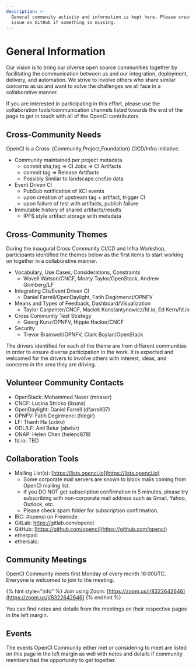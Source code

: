 ```yaml
---
description: >-
  General community activity and information is kept here. Please create a PR or
  issue on GitHub if something is missing.
---
```


# General Information

Our vision is to bring our diverse open source communities together by facilitating the communication between us and our integration, deployment, delivery, and automation. We strive to involve others who share similar concerns as us and want to solve the challenges we all face in a collaborative manner.

If you are interested in participating in this effort, please use the collaboration tools/communication channels listed towards the end of the page to get in touch with all of the OpenCI contributors.

## Cross-Community Needs

OpenCI is a Cross-{Community,Project,Foundation} CICD/Infra initiative.

* Community maintained per project metadata
  * commit sha,tag =&gt; CI Jobs =&gt; CI Artifacts
  * commit tag =&gt; Release Artifacts
  * Possibly Similar to landscape.cncf.io data
* Event Driven CI
  * PubSub notification of XCI events
  * upon creation of upstream tag + artifact, trigger CI
  * upon failure of test with artifacts, publish failure
* Immutable history of shared artifacts/results
  * IPFS style artifact storage with metadata

## Cross-Community Themes

During the inaugural Cross Community CI/CD and Infra Workshop, participants identified the themes below as the first items to start working on together in a collaborative manner.

* Vocabulary, Use Cases, Considerations, Constraints
  * Wavell Watson/CNCF, Monty Taylor/OpenStack, Andrew Grimberg/LF
* Integrating CIs/Event Driven CI
  * Daniel Farrell/OpenDaylight, Fatih Degirmenci/OPNFV
* Means and Types of Feedback, Dashboard/Visualization
  * Taylor Carpenter/CNCF, Maciek Konstantynowicz/fd.io, Ed Kern/fd.io
* Cross Community Test Strategy
  * Georg Kunz/OPNFV, Hippie Hacker/CNCF
* Security
  * Trevor Bramwell/OPNFV, Clark Boylan/OpenStack

The drivers identified for each of the theme are from different communities in order to ensure diverse participation in the work. It is expected and welcomed for the drivers to involve others with interest, ideas, and concerns in the area they are driving.

## Volunteer Community Contacts

* OpenStack: Mohammed Naser \(mnaser\)
* CNCF: Lucina Stricko \(lixuna\)
* OpenDaylight: Daniel Farrell \(dfarrell07\)
* OPNFV: Fatih Degirmenci \(fdegir\)
* LF: Thanh Ha \(zxiiro\)
* ODL/LF: Anil Belur \(abelur\)
* ONAP: Helen Chen \(helenc878\)
* fd.io: TBD

## Collaboration Tools

* Mailing List\(s\): [https://lists.openci.io](https://lists.openci.io)
  * Some corporate mail servers are known to block mails coming from OpenCI mailing list.
  * If you DO NOT get subscription confirmation in 5 minutes, please try subscribing with non-corporate mail address such as Gmail, Yahoo, Outlook, etc.
  * Please check spam folder for subscription confirmation.
* IRC: \#openci on Freenode
* GitLab: [https://g](https://gitlab.openci.io/openci/community)itlab.com/openci
* GitHub: [https://github.com/openci](https://github.com/openci)
* etherpad:
* ethercalc:

## Community Meetings

OpenCI Community meets first Monday of every month 16:00UTC. Everyone is welcomed to join to the meeting.

{% hint style="info" %}
Join using Zoom: [https://zoom.us/j/8322642646](https://zoom.us/j/8322642646)
{% endhint %}

You can find notes and details from the meetings on their respective pages in the left margin.

## Events

The events OpenCI Community either met or considering to meet are listed on this page in the left margin as well with notes and details if community members had the opportunity to get together.

